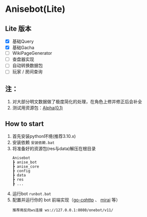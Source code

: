 # Anisebot(Lite)

## Lite 版本
 - [x] 基础Query
 - [x] 基础Gacha
 - [ ] WikiPageGenerator
 - [ ] 查盘器实现
 - [ ] 自动转换数据包
 - [ ] 玩家 / 房间查询

## 注：
   1. 对大部分明文数据做了极度简化的处理，在角色上修并修正后会补全
   2. 测试用资源包：[Alpha(0.1)](https://github.com/Gomacker/Anisebot/releases/tag/v0.1-alpha)


## How to start

1. 首先安装python环境(推荐3.10.x)
2. 安装依赖 `安装依赖.bat`
3. 将准备好的资源包(res与data)解压在根目录
   ```
   Anisebot
   ┣ anise_bot
   ┣ anise_core
   ┣ config
   ┣ data
   ┣ res
   ┣ ...
   ```
4. 运行bot `runbot.bat`
5. 配置并运行你的 bot 前端实现（[go-cqhttp](https://github.com/Mrs4s/go-cqhttp) 、 [mirai](https://mirai.mamoe.net/) 等）
   ```
   推荐用反向ws连接 ws://127.0.0.1:8080/onebot/v11/
   ```
